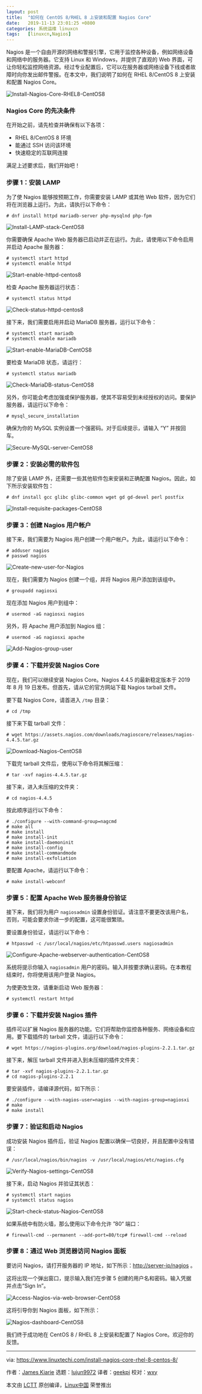 ```yaml
---
layout: post
title:	"如何在 CentOS 8/RHEL 8 上安装和配置 Nagios Core"
date:	2019-11-13 23:01:25 +0800 
categories:	系统运维 linuxcn 
tags:	[linuxcn,Nagios]
---
```



Nagios 是一个自由开源的网络和警报引擎，它用于监控各种设备，例如网络设备和网络中的服务器。它支持 Linux 和 Windows，并提供了直观的 Web 界面，可让你轻松监控网络资源。经过专业配置后，它可以在服务器或网络设备下线或者故障时向你发出邮件警报。在本文中，我们说明了如何在 RHEL 8/CentOS 8 上安装和配置 Nagios Core。


![Install-Nagios-Core-RHEL8-CentOS8](/Asserts/Images//attachment/album/201911/13/230150f6q98q96b6ppflqm.jpg)


### Nagios Core 的先决条件


在开始之前，请先检查并确保有以下各项：


* RHEL 8/CentOS 8 环境
* 能通过 SSH 访问该环境
* 快速稳定的互联网连接


满足上述要求后，我们开始吧！


### 步骤 1：安装 LAMP


为了使 Nagios 能够按预期工作，你需要安装 LAMP 或其他 Web 软件，因为它们将在浏览器上运行。为此，请执行以下命令：



```
# dnf install httpd mariadb-server php-mysqlnd php-fpm
```

![Install-LAMP-stack-CentOS8](/Asserts/Images//attachment/album/201911/13/230153m2b7ejzvf7ii7hki.jpg)


你需要确保 Apache Web 服务器已启动并正在运行。为此，请使用以下命令启用并启动 Apache 服务器：



```
# systemctl start httpd
# systemctl enable httpd
```

![Start-enable-httpd-centos8](/Asserts/Images//attachment/album/201911/13/230154iudeuvekvvjeckmu.jpg)


检查 Apache 服务器运行状态：



```
# systemctl status httpd
```

![Check-status-httpd-centos8](/Asserts/Images//attachment/album/201911/13/230157jpcejdlbgjs8ebee.jpg)


接下来，我们需要启用并启动 MariaDB 服务器，运行以下命令：



```
# systemctl start mariadb
# systemctl enable mariadb
```

![Start-enable-MariaDB-CentOS8](/Asserts/Images//attachment/album/201911/13/230200wmkkhrgggr5m3bmr.jpg)


要检查 MariaDB 状态，请运行：



```
# systemctl status mariadb
```

![Check-MariaDB-status-CentOS8](/Asserts/Images//attachment/album/201911/13/230201b5tpood5yjz4upp4.jpg)


另外，你可能会考虑加强或保护服务器，使其不容易受到未经授权的访问。要保护服务器，请运行以下命令：



```
# mysql_secure_installation
```

确保为你的 MySQL 实例设置一个强密码。对于后续提示，请输入 “Y” 并按回车。


![Secure-MySQL-server-CentOS8](/Asserts/Images//attachment/album/201911/13/230204gdgw5gwk54k3wkgd.jpg)


### 步骤 2：安装必需的软件包


除了安装 LAMP 外，还需要一些其他软件包来安装和正确配置 Nagios。因此，如下所示安装软件包：



```
# dnf install gcc glibc glibc-common wget gd gd-devel perl postfix
```

![Install-requisite-packages-CentOS8](/Asserts/Images//attachment/album/201911/13/230207z126a3ow1aiowzh6.jpg)


### 步骤 3：创建 Nagios 用户帐户


接下来，我们需要为 Nagios 用户创建一个用户帐户。为此，请运行以下命令：



```
# adduser nagios
# passwd nagios
```

![Create-new-user-for-Nagios](/Asserts/Images//attachment/album/201911/13/230208engfz01gsgnsg32y.jpg)


现在，我们需要为 Nagios 创建一个组，并将 Nagios 用户添加到该组中。



```
# groupadd nagiosxi
```

现在添加 Nagios 用户到组中：



```
# usermod -aG nagiosxi nagios
```

另外，将 Apache 用户添加到 Nagios 组：



```
# usermod -aG nagiosxi apache
```

![Add-Nagios-group-user](/Asserts/Images//attachment/album/201911/13/230209w3lu0ex64p1945vl.jpg)


### 步骤 4：下载并安装 Nagios Core


现在，我们可以继续安装 Nagios Core。Nagios 4.4.5 的最新稳定版本于 2019 年 8 月 19 日发布。但首先，请从它的官方网站下载 Nagios tarball 文件。


要下载 Nagios Core，请首进入 `/tmp` 目录：



```
# cd /tmp
```

接下来下载 tarball 文件：



```
# wget https://assets.nagios.com/downloads/nagioscore/releases/nagios-4.4.5.tar.gz
```

![Download-Nagios-CentOS8](/Asserts/Images//attachment/album/201911/13/230211uqt0r2i8geizuti2.jpg)


下载完 tarball 文件后，使用以下命令将其解压缩：



```
# tar -xvf nagios-4.4.5.tar.gz
```

接下来，进入未压缩的文件夹：



```
# cd nagios-4.4.5
```

按此顺序运行以下命令：



```
# ./configure --with-command-group=nagcmd
# make all
# make install
# make install-init
# make install-daemoninit
# make install-config
# make install-commandmode
# make install-exfoliation
```

要配置 Apache，请运行以下命令：



```
# make install-webconf
```

### 步骤 5：配置 Apache Web 服务器身份验证


接下来，我们将为用户 `nagiosadmin` 设置身份验证。请注意不要更改该用户名，否则，可能会要求你进一步的配置，这可能很繁琐。


要设置身份验证，请运行以下命令：



```
# htpasswd -c /usr/local/nagios/etc/htpasswd.users nagiosadmin
```

![Configure-Apache-webserver-authentication-CentOS8](/Asserts/Images//attachment/album/201911/13/230213n2uszxt99623tclu.jpg)


系统将提示你输入 `nagiosadmin` 用户的密码。输入并按要求确认密码。在本教程结束时，你将使用该用户登录 Nagios。


为使更改生效，请重新启动 Web 服务器：



```
# systemctl restart httpd
```

### 步骤 6：下载并安装 Nagios 插件


插件可以扩展 Nagios 服务器的功能。它们将帮助你监控各种服务、网络设备和应用。要下载插件的 tarball 文件，请运行以下命令：



```
# wget https://nagios-plugins.org/download/nagios-plugins-2.2.1.tar.gz
```

接下来，解压 tarball 文件并进入到未压缩的插件文件夹：



```
# tar -xvf nagios-plugins-2.2.1.tar.gz
# cd nagios-plugins-2.2.1
```

要安装插件，请编译源代码，如下所示：



```
# ./configure --with-nagios-user=nagios --with-nagios-group=nagiosxi
# make
# make install
```

### 步骤 7：验证和启动 Nagios


成功安装 Nagios 插件后，验证 Nagios 配置以确保一切良好，并且配置中没有错误：



```
# /usr/local/nagios/bin/nagios -v /usr/local/nagios/etc/nagios.cfg
```

![Verify-Nagios-settings-CentOS8](/Asserts/Images//attachment/album/201911/13/230216t0hvokvmtv5ctcn7.jpg)


接下来，启动 Nagios 并验证其状态：



```
# systemctl start nagios
# systemctl status nagios
```

![Start-check-status-Nagios-CentOS8](/Asserts/Images//attachment/album/201911/13/230218ry6ty5dytkkdytw3.jpg)


如果系统中有防火墙，那么使用以下命令允许 ”80“ 端口：



```
# firewall-cmd --permanent --add-port=80/tcp# firewall-cmd --reload
```

### 步骤 8：通过 Web 浏览器访问 Nagios 面板


要访问 Nagios，请打开服务器的 IP 地址，如下所示：<http://server-ip/nagios> 。


这将出现一个弹出窗口，提示输入我们在步骤 5 创建的用户名和密码。输入凭据并点击“Sign In”。


![Access-Nagios-via-web-browser-CentOS8](/Asserts/Images//attachment/album/201911/13/230220oq9jz74qic6uzruw.jpg)


这将引导你到 Nagios 面板，如下所示：


![Nagios-dashboard-CentOS8](/Asserts/Images//attachment/album/201911/13/230225finsj8ggtygj0ji6.jpg)


我们终于成功地在 CentOS 8 / RHEL 8 上安装和配置了 Nagios Core。欢迎你的反馈。




---


via: <https://www.linuxtechi.com/install-nagios-core-rhel-8-centos-8/>


作者：[James Kiarie](https://www.linuxtechi.com/author/james/) 选题：[lujun9972](https://github.com/lujun9972) 译者：[geekpi](https://github.com/geekpi) 校对：[wxy](https://github.com/wxy)


本文由 [LCTT](https://github.com/LCTT/TranslateProject) 原创编译，[Linux中国](https://linux.cn/) 荣誉推出
